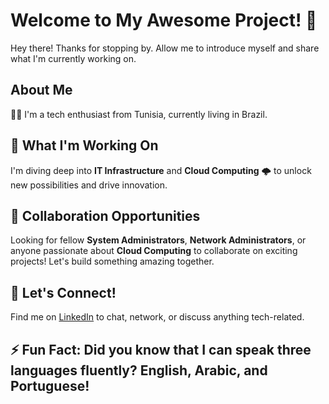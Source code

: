 # Welcome to My Awesome Project! 👋

Hey there! Thanks for stopping by. Allow me to introduce myself and share what I'm currently working on.

## About Me

👨‍💻 I'm a tech enthusiast from Tunisia, currently living in Brazil.

## 🔭 What I'm Working On

I'm diving deep into <strong>IT Infrastructure</strong> and <strong>Cloud Computing</strong> 🌩️ to unlock new possibilities and drive innovation.

## 👯 Collaboration Opportunities

Looking for fellow <strong>System Administrators</strong>, <strong>Network Administrators</strong>, or anyone passionate about <strong>Cloud Computing</strong> to collaborate on exciting projects! Let's build something amazing together.

## 💬 Let's Connect!

Find me on [LinkedIn](https://www.linkedin.com/in/maissam-salvatore-azzabi/) to chat, network, or discuss anything tech-related.

## ⚡ Fun Fact: Did you know that I can speak three languages fluently? English, Arabic, and Portuguese!
